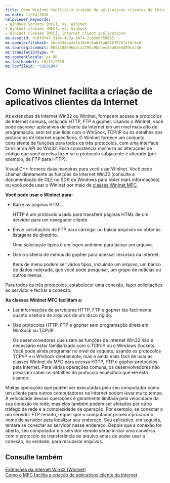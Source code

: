 ```yaml
---
title: Como WinInet facilita a criação de aplicativos clientes da Internet
ms.date: 11/04/2016
helpviewer_keywords:
- Windows Sockets [MFC], vs. WinInet
- WinInet classes [MFC], vs. WinSock
- WinInet classes [MFC], Internet client applications
ms.assetid: dc0f9f47-3184-4e7a-8074-2c63e0359885
ms.openlocfilehash: 2bca338aa2a1b18e8c9ab41a887678767cf6c8c6
ms.sourcegitcommit: 6052185696adca270bc9bdbec45a626dd89cdcdd
ms.translationtype: MT
ms.contentlocale: pt-BR
ms.lasthandoff: 10/31/2018
ms.locfileid: "50636847"
---
```

# <a name="how-wininet-makes-it-easier-to-create-internet-client-applications"></a>Como WinInet facilita a criação de aplicativos clientes da Internet

As extensões da Internet Win32 ou WinInet, fornecem acesso a protocolos de Internet comuns, incluindo HTTP, FTP e gopher. Usando o WinInet, você pode escrever aplicativos de cliente da Internet em um nível mais alto de programação, sem ter que lidar com o WinSock, TCP/IP ou os detalhes dos protocolos de Internet específicos. O WinInet fornece um conjunto consistente de funções para todos os três protocolos, com uma interface familiar da API do Win32. Essa consistência minimiza as alterações de código que você precisa fazer se o protocolo subjacente é alterado (por exemplo, de FTP para HTTP).

Visual C++ fornece duas maneiras para você usar WinInet. Você pode chamar diretamente as funções de Internet Win32 (consulte a documentação de OLE no SDK do Windows para obter mais informações) ou você pode usar o WinInet por meio de [classes WinInet MFC](../mfc/mfc-classes-for-creating-internet-client-applications.md).

**Você pode usar o WinInet para:**

- Baixe as páginas HTML.

   HTTP é um protocolo usado para transferir páginas HTML de um servidor para um navegador cliente.

- Envie solicitações de FTP para carregar ou baixar arquivos ou obter as listagens de diretório.

   Uma solicitação típica é um logon anônimo para baixar um arquivo.

- Use o sistema de menus do gopher para acessar recursos na Internet.

   Itens de menu podem ser vários tipos, incluindo um arquivo, um banco de dados indexado, que você pode pesquisar, um grupo de notícias ou outros menus.

Para todos os três protocolos, estabelecer uma conexão, fazer solicitações ao servidor e fechar a conexão.

**As classes WinInet MFC facilitam a:**

- Ler informações de servidores HTTP, FTP e gopher tão facilmente quanto a leitura de arquivos de um disco rígido.

- Use protocolos HTTP, FTP e gopher sem programação direta em WinSock ou TCP/IP.

   Os desenvolvedores que usam as funções de Internet Win32 não é necessário estar familiarizado com o TCP/IP ou o Windows Sockets. Você pode ainda programar no nível de soquete, usando os protocolos TCP/IP e o WinSock diretamente, mas é ainda mais fácil de usar as classes WinInet do MFC para acesso HTTP, FTP e gopher protocolos pela Internet. Para várias operações comuns, os desenvolvedores não precisam saber os detalhes do protocolo específico que ele está usando.

Muitas operações que podem ser executadas pelo seu computador como um cliente para outros computadores na Internet podem levar muito tempo. A velocidade dessas operações é geralmente limitada pela velocidade da sua conexão de rede, mas eles também podem ser afetados por outro tráfego de rede e a complexidade da operação. Por exemplo, se conectar a um servidor FTP remoto, requer que o computador primeiro procurar o nome do servidor para localizar seu endereço. Seu aplicativo, em seguida, tentará se conectar ao servidor nesse endereço. Depois que a conexão for aberta, seu computador e o servidor remoto serão iniciar uma conversa com o protocolo de transferência de arquivo antes de poder usar a conexão, na verdade, para recuperar arquivos.

## <a name="see-also"></a>Consulte também

[Extensões da Internet Win32 (WinInet)](../mfc/win32-internet-extensions-wininet.md)<br/>
[Como o MFC facilita a criação de aplicativos cliente da Internet](../mfc/how-mfc-makes-it-easier-to-create-internet-client-applications.md)

